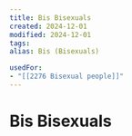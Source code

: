 ```yaml
---
title: Bis Bisexuals
created: 2024-12-01
modified: 2024-12-01
tags: 
alias: Bis (Bisexuals)

usedFor:
- "[[2276 Bisexual people]]"
---
```

# Bis Bisexuals
